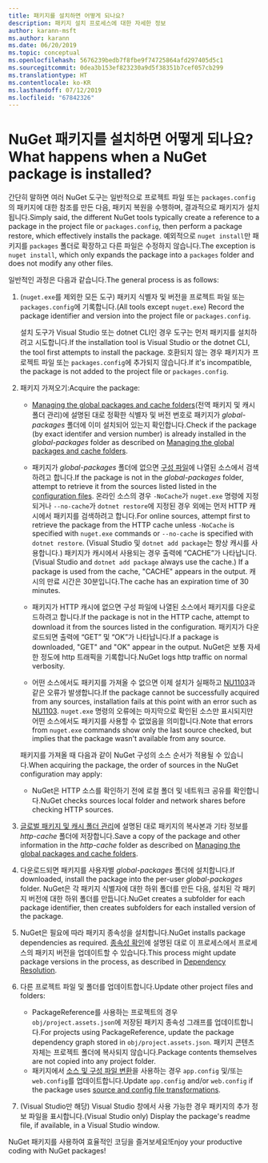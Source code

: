 ```yaml
---
title: 패키지를 설치하면 어떻게 되나요?
description: 패키지 설치 프로세스에 대한 자세한 정보
author: karann-msft
ms.author: karann
ms.date: 06/20/2019
ms.topic: conceptual
ms.openlocfilehash: 5676239bedb7f8fbe9f74725864afd297405d5c1
ms.sourcegitcommit: 0dea3b153ef823230a9d5f38351b7cef057cb299
ms.translationtype: HT
ms.contentlocale: ko-KR
ms.lasthandoff: 07/12/2019
ms.locfileid: "67842326"
---
```

# <a name="what-happens-when-a-nuget-package-is-installed"></a><span data-ttu-id="16445-103">NuGet 패키지를 설치하면 어떻게 되나요?</span><span class="sxs-lookup"><span data-stu-id="16445-103">What happens when a NuGet package is installed?</span></span>

<span data-ttu-id="16445-104">간단히 말하면 여러 NuGet 도구는 일반적으로 프로젝트 파일 또는 `packages.config`의 패키지에 대한 참조를 만든 다음, 패키지 복원을 수행하며, 결과적으로 패키지가 설치됩니다.</span><span class="sxs-lookup"><span data-stu-id="16445-104">Simply said, the different NuGet tools typically create a reference to a package in the project file or `packages.config`, then perform a package restore, which effectively installs the package.</span></span> <span data-ttu-id="16445-105">예외적으로 `nuget install`만 패키지를 `packages` 폴더로 확장하고 다른 파일은 수정하지 않습니다.</span><span class="sxs-lookup"><span data-stu-id="16445-105">The exception is `nuget install`, which only expands the package into a `packages` folder and does not modify any other files.</span></span>

<span data-ttu-id="16445-106">일반적인 과정은 다음과 같습니다.</span><span class="sxs-lookup"><span data-stu-id="16445-106">The general process is as follows:</span></span>

1. <span data-ttu-id="16445-107">(`nuget.exe`를 제외한 모든 도구) 패키지 식별자 및 버전을 프로젝트 파일 또는 `packages.config`에 기록합니다.</span><span class="sxs-lookup"><span data-stu-id="16445-107">(All tools except `nuget.exe`) Record the package identifier and version into the project file or `packages.config`.</span></span>

   <span data-ttu-id="16445-108">설치 도구가 Visual Studio 또는 dotnet CLI인 경우 도구는 먼저 패키지를 설치하려고 시도합니다.</span><span class="sxs-lookup"><span data-stu-id="16445-108">If the installation tool is Visual Studio or the dotnet CLI, the tool first attempts to install the package.</span></span> <span data-ttu-id="16445-109">호환되지 않는 경우 패키지가 프로젝트 파일 또는 `packages.config`에 추가되지 않습니다.</span><span class="sxs-lookup"><span data-stu-id="16445-109">If it's incompatible, the package is not added to the project file or `packages.config`.</span></span>

2. <span data-ttu-id="16445-110">패키지 가져오기:</span><span class="sxs-lookup"><span data-stu-id="16445-110">Acquire the package:</span></span>
   - <span data-ttu-id="16445-111">[Managing the global packages and cache folders](../consume-packages/managing-the-global-packages-and-cache-folders.md)(전역 패키지 및 캐시 폴더 관리)에 설명된 대로 정확한 식별자 및 버전 번호로 패키지가 *global-packages* 폴더에 이미 설치되어 있는지 확인합니다.</span><span class="sxs-lookup"><span data-stu-id="16445-111">Check if the package (by exact identifer and version number) is already installed in the *global-packages* folder as described on [Managing the global packages and cache folders](../consume-packages/managing-the-global-packages-and-cache-folders.md).</span></span>

   - <span data-ttu-id="16445-112">패키지가 *global-packages* 폴더에 없으면 [구성 파일](../consume-packages/Configuring-NuGet-Behavior.md)에 나열된 소스에서 검색하려고 합니다.</span><span class="sxs-lookup"><span data-stu-id="16445-112">If the package is not in the *global-packages* folder, attempt to retrieve it from the sources listed listed in the [configuration files](../consume-packages/Configuring-NuGet-Behavior.md).</span></span> <span data-ttu-id="16445-113">온라인 소스의 경우 `-NoCache`가 `nuget.exe` 명령에 지정되거나 `--no-cache`가 `dotnet restore`에 지정된 경우 외에는 먼저 HTTP 캐시에서 패키지를 검색하려고 합니다.</span><span class="sxs-lookup"><span data-stu-id="16445-113">For online sources, attempt first to retrieve the package from the HTTP cache unless `-NoCache` is specified with `nuget.exe` commands or `--no-cache` is specified with `dotnet restore`.</span></span> <span data-ttu-id="16445-114">(Visual Studio 및 `dotnet add package`는 항상 캐시를 사용합니다.) 패키지가 캐시에서 사용되는 경우 출력에 “CACHE”가 나타납니다.</span><span class="sxs-lookup"><span data-stu-id="16445-114">(Visual Studio and `dotnet add package` always use the cache.) If a package is used from the cache, "CACHE" appears in the output.</span></span> <span data-ttu-id="16445-115">캐시의 만료 시간은 30분입니다.</span><span class="sxs-lookup"><span data-stu-id="16445-115">The cache has an expiration time of 30 minutes.</span></span>

   - <span data-ttu-id="16445-116">패키지가 HTTP 캐시에 없으면 구성 파일에 나열된 소스에서 패키지를 다운로드하려고 합니다.</span><span class="sxs-lookup"><span data-stu-id="16445-116">If the package is not in the HTTP cache, attempt to download it from the sources listed in the configuration.</span></span> <span data-ttu-id="16445-117">패키지가 다운로드되면 출력에 “GET” 및 “OK”가 나타납니다.</span><span class="sxs-lookup"><span data-stu-id="16445-117">If a package is downloaded, "GET" and "OK" appear in the output.</span></span> <span data-ttu-id="16445-118">NuGet은 보통 자세한 정도에 http 트래픽을 기록합니다.</span><span class="sxs-lookup"><span data-stu-id="16445-118">NuGet logs http traffic on normal verbosity.</span></span>

   - <span data-ttu-id="16445-119">어떤 소스에서도 패키지를 가져올 수 없으면 이제 설치가 실패하고 [NU1103](../reference/errors-and-warnings/NU1103.md)과 같은 오류가 발생합니다.</span><span class="sxs-lookup"><span data-stu-id="16445-119">If the package cannot be successfully acquired from any sources, installation fails at this point with an error such as [NU1103](../reference/errors-and-warnings/NU1103.md).</span></span> <span data-ttu-id="16445-120">`nuget.exe` 명령의 오류에는 마지막으로 확인된 소스만 표시되지만 어떤 소스에서도 패키지를 사용할 수 없었음을 의미합니다.</span><span class="sxs-lookup"><span data-stu-id="16445-120">Note that errors from `nuget.exe` commands show only the last source checked, but implies that the package wasn't available from any source.</span></span>

   <span data-ttu-id="16445-121">패키지를 가져올 때 다음과 같이 NuGet 구성의 소스 순서가 적용될 수 있습니다.</span><span class="sxs-lookup"><span data-stu-id="16445-121">When acquiring the package, the order of sources in the NuGet configuration may apply:</span></span>

   - <span data-ttu-id="16445-122">NuGet은 HTTP 소스를 확인하기 전에 로컬 폴더 및 네트워크 공유를 확인합니다.</span><span class="sxs-lookup"><span data-stu-id="16445-122">NuGet checks sources local folder and network shares before checking HTTP sources.</span></span>

3. <span data-ttu-id="16445-123">[글로벌 패키지 및 캐시 폴더 관리](../consume-packages/managing-the-global-packages-and-cache-folders.md)에 설명된 대로 패키지의 복사본과 기타 정보를 *http-cache* 폴더에 저장합니다.</span><span class="sxs-lookup"><span data-stu-id="16445-123">Save a copy of the package and other information in the *http-cache* folder as described on [Managing the global packages and cache folders](../consume-packages/managing-the-global-packages-and-cache-folders.md).</span></span>

4. <span data-ttu-id="16445-124">다운로드되면 패키지를 사용자별 *global-packages* 폴더에 설치합니다.</span><span class="sxs-lookup"><span data-stu-id="16445-124">If downloaded, install the package into the per-user *global-packages* folder.</span></span> <span data-ttu-id="16445-125">NuGet은 각 패키지 식별자에 대한 하위 폴더를 만든 다음, 설치된 각 패키지 버전에 대한 하위 폴더를 만듭니다.</span><span class="sxs-lookup"><span data-stu-id="16445-125">NuGet creates a subfolder for each package identifier, then creates subfolders for each installed version of the package.</span></span>

5. <span data-ttu-id="16445-126">NuGet은 필요에 따라 패키지 종속성을 설치합니다.</span><span class="sxs-lookup"><span data-stu-id="16445-126">NuGet installs package dependencies as required.</span></span> <span data-ttu-id="16445-127">[종속성 확인](../consume-packages/dependency-resolution.md)에 설명된 대로 이 프로세스에서 프로세스의 패키지 버전을 업데이트할 수 있습니다.</span><span class="sxs-lookup"><span data-stu-id="16445-127">This process might update package versions in the process, as described in [Dependency Resolution](../consume-packages/dependency-resolution.md).</span></span>

6. <span data-ttu-id="16445-128">다른 프로젝트 파일 및 폴더를 업데이트합니다.</span><span class="sxs-lookup"><span data-stu-id="16445-128">Update other project files and folders:</span></span>

    - <span data-ttu-id="16445-129">PackageReference를 사용하는 프로젝트의 경우 `obj/project.assets.json`에 저장된 패키지 종속성 그래프를 업데이트합니다.</span><span class="sxs-lookup"><span data-stu-id="16445-129">For projects using PackageReference, update the package dependency graph stored in `obj/project.assets.json`.</span></span> <span data-ttu-id="16445-130">패키지 콘텐츠 자체는 프로젝트 폴더에 복사되지 않습니다.</span><span class="sxs-lookup"><span data-stu-id="16445-130">Package contents themselves are not copied into any project folder.</span></span>
    - <span data-ttu-id="16445-131">패키지에서 [소스 및 구성 파일 변환](../create-packages/source-and-config-file-transformations.md)을 사용하는 경우 `app.config` 및/또는 `web.config`를 업데이트합니다.</span><span class="sxs-lookup"><span data-stu-id="16445-131">Update `app.config` and/or `web.config` if the package uses [source and config file transformations](../create-packages/source-and-config-file-transformations.md).</span></span>

7. <span data-ttu-id="16445-132">(Visual Studio만 해당) Visual Studio 창에서 사용 가능한 경우 패키지의 추가 정보 파일을 표시합니다.</span><span class="sxs-lookup"><span data-stu-id="16445-132">(Visual Studio only) Display the package's readme file, if available, in a Visual Studio window.</span></span>

<span data-ttu-id="16445-133">NuGet 패키지를 사용하여 효율적인 코딩을 즐겨보세요!</span><span class="sxs-lookup"><span data-stu-id="16445-133">Enjoy your productive coding with NuGet packages!</span></span>
